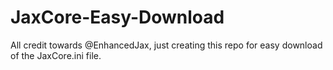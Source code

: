 # JaxCore-Easy-Download
All credit towards @EnhancedJax, just creating this repo for easy download of the JaxCore.ini file.
